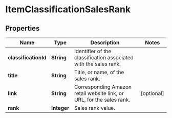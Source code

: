 # ItemClassificationSalesRank

## Properties
Name | Type | Description | Notes
------------ | ------------- | ------------- | -------------
**classificationId** | **String** | Identifier of the classification associated with the sales rank. | 
**title** | **String** | Title, or name, of the sales rank. | 
**link** | **String** | Corresponding Amazon retail website link, or URL, for the sales rank. |  [optional]
**rank** | **Integer** | Sales rank value. | 
